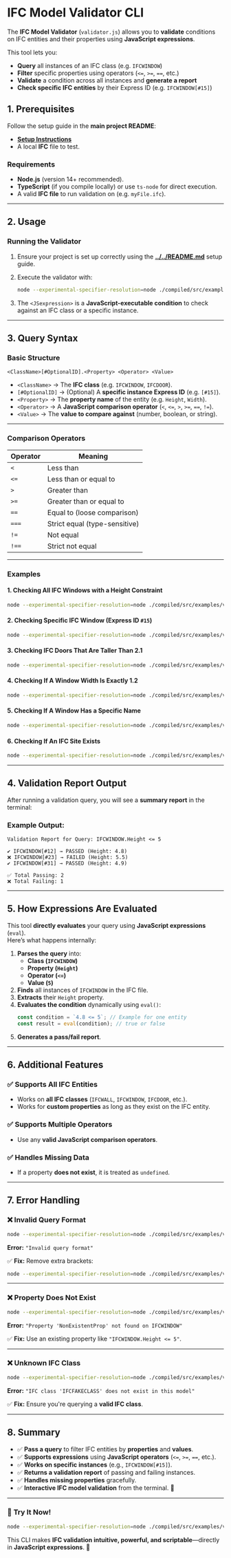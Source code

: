 # IFC Model Validator CLI

The **IFC Model Validator** (`validator.js`) allows you to **validate**
conditions on IFC entities and their properties using **JavaScript
expressions**.

This tool lets you:

- **Query** all instances of an IFC class (e.g. `IFCWINDOW`)  
- **Filter** specific properties using operators (`<=`, `>=`, `==`, etc.)  
- **Validate** a condition across all instances and **generate a report**  
- **Check specific IFC entities** by their Express ID (e.g. `IFCWINDOW[#15]`)  

## 1. Prerequisites

Follow the setup guide in the **main project README**:

- **[Setup Instructions](../../README.md)**
- A local **IFC** file to test.

### Requirements

- **Node.js** (version 14+ recommended).  
- **TypeScript** (if you compile locally) or use `ts-node` for direct execution.  
- A valid **IFC file** to run validation on (e.g. `myFile.ifc`).

---

## 2. Usage

### Running the Validator

1. Ensure your project is set up correctly using the **[../../README.md](../../README.md)** setup guide.
2. Execute the validator with:
   
   ```bash
   node --experimental-specifier-resolution=node ./compiled/src/examples/validator.js '/path/to/your.ifc' "JSexpression"
   ```

3. The `<JSexpression>` is a **JavaScript-executable condition** to check against an IFC class or a specific instance.

---

## 3. Query Syntax

### **Basic Structure**

```text
<ClassName>[#OptionalID].<Property> <Operator> <Value>
```

- `<ClassName>` → The **IFC class** (e.g. `IFCWINDOW`, `IFCDOOR`).  
- `[#OptionalID]` → (Optional) A **specific instance Express ID** (e.g. `[#15]`).  
- `<Property>` → The **property name** of the entity (e.g. `Height`, `Width`).  
- `<Operator>` → A **JavaScript comparison operator** (`<`, `<=`, `>`, `>=`, `==`, `!=`).  
- `<Value>` → The **value to compare against** (number, boolean, or string).

---

### **Comparison Operators**

| Operator | Meaning |
|----------|---------|
| `<`  | Less than |
| `<=` | Less than or equal to |
| `>`  | Greater than |
| `>=` | Greater than or equal to |
| `==` | Equal to (loose comparison) |
| `===` | Strict equal (type-sensitive) |
| `!=` | Not equal |
| `!==` | Strict not equal |

---

### **Examples**

#### **1. Checking All IFC Windows with a Height Constraint**
```bash
node --experimental-specifier-resolution=node ./compiled/src/examples/validator.js myModel.ifc "IFCWINDOW.Height <= 5"
```

#### **2. Checking Specific IFC Window (Express ID `#15`)**
```bash
node --experimental-specifier-resolution=node ./compiled/src/examples/validator.js myModel.ifc "IFCWINDOW[#15].Height <= 5"
```

#### **3. Checking IFC Doors That Are Taller Than 2.1**
```bash
node --experimental-specifier-resolution=node ./compiled/src/examples/validator.js myModel.ifc "IFCDOOR.Height > 2.1"
```

#### **4. Checking If A Window Width Is Exactly 1.2**
```bash
node --experimental-specifier-resolution=node ./compiled/src/examples/validator.js myModel.ifc "IFCWINDOW.Width == 1.2"
```

#### **5. Checking If A Window Has a Specific Name**
```bash
node --experimental-specifier-resolution=node ./compiled/src/examples/validator.js myModel.ifc 'IFCWINDOW.Name == "LivingRoomWindow"'
```

#### **6. Checking If An IFC Site Exists**
```bash
node --experimental-specifier-resolution=node ./compiled/src/examples/validator.js myModel.ifc "IFCSITE"
```

---

## 4. Validation Report Output

After running a validation query, you will see a **summary report** in the terminal:

### **Example Output:**
```text
Validation Report for Query: IFCWINDOW.Height <= 5

✔️ IFCWINDOW[#12] → PASSED (Height: 4.8)
❌ IFCWINDOW[#23] → FAILED (Height: 5.5)
✔️ IFCWINDOW[#31] → PASSED (Height: 4.9)

✅ Total Passing: 2
❌ Total Failing: 1
```

---

## 5. How Expressions Are Evaluated

This tool **directly evaluates** your query using **JavaScript expressions** (`eval`).  
Here’s what happens internally:

1. **Parses the query** into:
   - **Class (`IFCWINDOW`)**
   - **Property (`Height`)**
   - **Operator (`<=`)**
   - **Value (`5`)**  
2. **Finds** all instances of `IFCWINDOW` in the IFC file.  
3. **Extracts** their `Height` property.  
4. **Evaluates the condition** dynamically using `eval()`:
   ```js
   const condition = `4.8 <= 5`; // Example for one entity
   const result = eval(condition); // true or false
   ```
5. **Generates a pass/fail report**.

---

## 6. Additional Features

### ✅ **Supports All IFC Entities**
- Works on **all IFC classes** (`IFCWALL`, `IFCWINDOW`, `IFCDOOR`, etc.).
- Works for **custom properties** as long as they exist on the IFC entity.

### ✅ **Supports Multiple Operators**
- Use any **valid JavaScript comparison operators**.

### ✅ **Handles Missing Data**
- If a property **does not exist**, it is treated as `undefined`.

---

## 7. Error Handling

### ❌ **Invalid Query Format**
```bash
node --experimental-specifier-resolution=node ./compiled/src/examples/validator.js myModel.ifc "IFCWINDOW.[Height] <= 5"
```
**Error:** `"Invalid query format"`

✅ **Fix:** Remove extra brackets:  
```bash
node --experimental-specifier-resolution=node ./compiled/src/examples/validator.js myModel.ifc "IFCWINDOW.Height <= 5"
```

---

### ❌ **Property Does Not Exist**
```bash
node --experimental-specifier-resolution=node ./compiled/src/examples/validator.js myModel.ifc "IFCWINDOW.NonExistentProp == 1"
```
**Error:** `"Property 'NonExistentProp' not found on IFCWINDOW"`

✅ **Fix:** Use an existing property like `"IFCWINDOW.Height <= 5"`.

---

### ❌ **Unknown IFC Class**
```bash
node --experimental-specifier-resolution=node ./compiled/src/examples/validator.js myModel.ifc "IFCFAKECLASS.Height > 3"
```
**Error:** `"IFC class 'IFCFAKECLASS' does not exist in this model"`

✅ **Fix:** Ensure you're querying a **valid IFC class**.

---

## 8. Summary

- ✅ **Pass a query** to filter IFC entities by **properties** and **values**.
- ✅ **Supports expressions** using **JavaScript operators** (`<=`, `>=`, `==`, etc.).
- ✅ **Works on specific instances** (e.g., `IFCWINDOW[#15]`).
- ✅ **Returns a validation report** of passing and failing instances.
- ✅ **Handles missing properties** gracefully.
- ✅ **Interactive IFC model validation** from the terminal. 🚀

---

### 🎯 **Try It Now!**
```bash
node --experimental-specifier-resolution=node ./compiled/src/examples/validator.js myModel.ifc "IFCDOOR.Height >= 2.1"
```

This CLI makes **IFC validation intuitive, powerful, and scriptable**—directly in **JavaScript expressions**. 🚀
